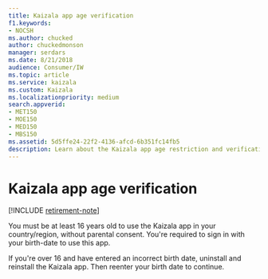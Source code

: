 ```yaml
---
title: Kaizala app age verification
f1.keywords:
- NOCSH
ms.author: chucked
author: chuckedmonson
manager: serdars
ms.date: 8/21/2018
audience: Consumer/IW
ms.topic: article
ms.service: kaizala
ms.custom: Kaizala
ms.localizationpriority: medium
search.appverid:
- MET150
- MOE150
- MED150
- MBS150
ms.assetid: 5d5ffe24-22f2-4136-afcd-6b351fc14fb5
description: Learn about the Kaizala app age restriction and verification.
---
```


# Kaizala app age verification

[!INCLUDE [retirement-note](includes/retirement-note.md)]

You must be at least 16 years old to use the Kaizala app in your country/region, without parental consent. You're required to sign in with your birth-date to use this app.
  
If you're over 16 and have entered an incorrect birth date, uninstall and reinstall the Kaizala app. Then reenter your birth date to continue.
  

